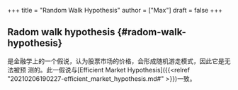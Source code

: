 +++
title = "Random Walk Hypothesis"
author = ["Max"]
draft = false
+++

## Radom walk hypothesis {#radom-walk-hypothesis}

是金融学上的一个假说，认为股票市场的价格，会形成随机游走模式，因此它是无法被预
测的。此一假说与[Efficient Market Hypothesis]({{<relref "20210206190227-efficient_market_hypothesis.md#" >}})一致。

